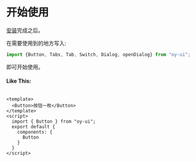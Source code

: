 # 开始使用

[安装](#/doc/install)完成之后。

在需要使用到的地方写入:
```js
import {Button, Tabs, Tab, Switch, Dialog, openDialog} from "oy-ui";

```
即可开始使用。


#### Like This:

```vue

<template>
  <Button>按钮一枚</Button>
</template>
<script>
  import { Button } from "oy-ui";
  export default {
    components: {
      Button
    }
  } 
</script>

```

